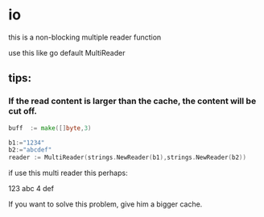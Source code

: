 # io

this is a non-blocking multiple reader function

use this like go default MultiReader

## tips:
### If the read content is larger than the cache, the content will be cut off. 
```go
buff  := make([]byte,3)

b1:="1234"
b2:="abcdef"
reader := MultiReader(strings.NewReader(b1),strings.NewReader(b2))
```
if use this multi reader this perhaps:
>
  123 
  abc 
  4 
  def 

If you want to solve this problem, give him a bigger cache.
